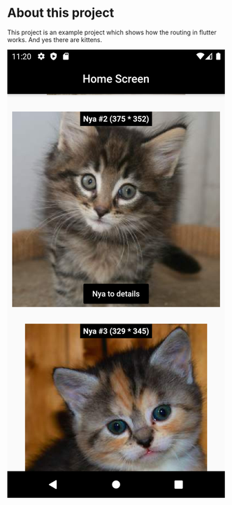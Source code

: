 # About this project

This project is an example project which shows how the routing in flutter works. And yes there are kittens.

![Screenshot](./images/screenshot.png)